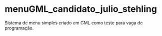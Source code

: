 # menuGML_candidato_julio_stehling
Sistema de menu simples criado em GML como teste para vaga de programação.
